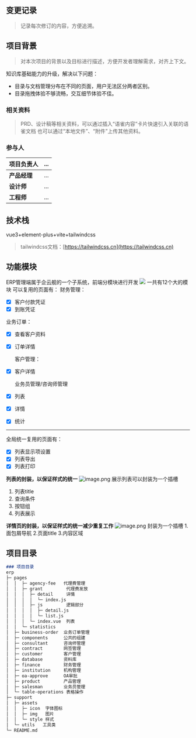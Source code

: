 ## 变更记录
> 记录每次修订的内容，方便追溯。


## 项目背景
> 对本次项目的背景以及目标进行描述，方便开发者理解需求，对齐上下文。

知识库基础能力的升级，解决以下问题：

- 目录与文档管理分布在不同的页面，用户无法区分两者区别。
- 目录拖拽体验不够流畅，交互细节体验不佳。
### 相关资料
> PRD、设计稿等相关资料，可以通过插入“语雀内容”卡片快速引入关联的语雀文档
> 也可以通过“本地文件”、“附件”上传其他资料。


### 参与人
| **项目负责人** | ... |
| --- | --- |
| **产品经理** | ... |
| **设计师** | ... |
| **工程师** | ... |

## 技术栈
vue3+element-plus+vite+tailwindcss
> tailwindcss文档：[https://tailwindcss.cn](https://tailwindcss.cn)

## 功能模块
ERP管理端属于企云舰的一个子系统，前端分模块进行开发
![](https://cdn.nlark.com/yuque/0/2024/jpeg/36013995/1704789400590-b4ce4df9-0d95-4eeb-8e24-2b669a7637ed.jpeg)
一共有12个大的模块
可以复用的页面有：
财务管理：

- [x] 客户付款凭证
- [x] 到账凭证

业务订单：

- [x] 查看客户资料
- [x] 订单详情

     客户管理：

- [x] 客户详情

    业务员管理/咨询师管理

- [x]  列表
- [x]  详情
- [x] 统计

---

全局统一复用的页面有：

- [x] 列表显示项设置
- [x] 列表导出
- [x] 列表打印

**列表的封装，以保证样式的统一**
![image.png](https://cdn.nlark.com/yuque/0/2024/png/36013995/1704785002891-ce468f88-be67-4231-ae55-c44ebc17b891.png#averageHue=%23fcfbfb&clientId=u1651cf37-0fbf-4&from=paste&height=746&id=usdQn&originHeight=746&originWidth=1241&originalType=binary&ratio=1&rotation=0&showTitle=false&size=81601&status=done&style=none&taskId=u0fd7d3d4-ca88-4d9b-a4f7-b1f3004c16a&title=&width=1241)
展示列表可以封装为一个插槽

1. 列表title
2. 查询条件
3. 按钮组
4. 列表展示

**详情页的封装，以保证样式的统一减少重复工作**
![image.png](https://cdn.nlark.com/yuque/0/2024/png/36013995/1704793474317-9286face-0c32-47d3-bf9d-6e377a53e304.png#averageHue=%23f7f7f6&clientId=u8c6e98a4-4c12-4&from=paste&height=820&id=u58f3cc2b&originHeight=820&originWidth=1264&originalType=binary&ratio=1&rotation=0&showTitle=false&size=75731&status=done&style=none&taskId=u88833b5d-3371-45af-b301-ee2fedf0c78&title=&width=1264)
封装为一个插槽
1.面包屑导航
2.页面title
3.内容区域
## 项目目录
```markdown
### 项目目录
erp
├─ pages                
│  │  ├─ agency-fee   代理费管理          
│  │  ├─ grant         代理费发放   
│  │  │  ├─ detail     详情   
│  │  │  │  └─ index.js   
│  │  │  ├─ js         逻辑部分  
│  │  │  │  ├─ detail.js  
│  │  │  │  └─ list.js    
│  │  │  └─ index.vue  列表   
│  │  └─ statistics            
│  ├─ business-order  业务订单管理
│  ├─ components      公共的组建  
│  ├─ consultant      咨询师管理  
│  ├─ contract        网签管理 
│  ├─ customer        客户管理  
│  ├─ database        资料库  
│  ├─ finance         财务管理 
│  ├─ institution     机构管理  
│  ├─ oa-approve      OA审批
│  ├─ product         产品管理  
│  ├─ salesman        业务员管理  
│  └─ table-operations 表格操作  
├─ support              
│  ├─ assets            
│  │  ├─ icon  字体图标         
│  │  ├─ img   图片         
│  │  └─ style 样式         
│  └─ utils   工具类          
└─ README.md         

```


